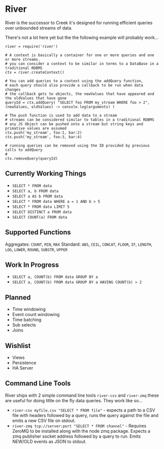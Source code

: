 River
=====

River is the successor to Creek it's designed for running efficient queries over unbounded streams of data.

There's not a lot here yet but the the following example will probably work...

    river = require('river')

    # A context is basically a container for one or more queries and one or more streams.
    # you can consider a context to be similar in terms to a DataBase in a traditional RDBMS
    ctx = river.createContext()

    # You can add queries to a context using the addQuery function,
    # each query should also provide a callback to be run when data changes
    # the callback gets to objects, the newValues that have appeared and the oldValues that have gone
    queryId = ctx.addQuery( "SELECT foo FROM my_stream WHERE foo > 2", (newValues, oldValues) -> console.log(arguments) )

    # The push function is used to add data to a stream
    # streams can be considered similar to tables in a traditional RDBMS
    # any JS Object can be pushed onto a stream but string keys and primative values are assumed
    ctx.push('my_stream', foo:1, bar:2)
    ctx.push('my_stream', foo:3, bar:4)

    # running queries can be removed using the ID provided by previous calls to addQuery
    # 
    ctx.removeQuery(queryId)


Currently Working Things
------------------------

* `SELECT * FROM data`
* `SELECT a, b FROM data`
* `SELECT a AS b FROM data`
* `SELECT * FROM data WHERE a = 1 AND b > 5`
* `SELECT * FROM data LIMIT 5`
* `SELECT DISTINCT a FROM data`
* `SELECT COUNT(a) FROM data`


Supported Functions
-------------------
Aggregates: `COUNT`, `MIN`, `MAX`
Standard: `ABS`, `CEIL`, `CONCAT`, `FLOOR`, `IF`, `LENGTH`, `LOG`, `LOWER`, `ROUND`, `SUBSTR`, `UPPER`


Work In Progress
----------------

* `SELECT a, COUNT(b) FROM data GROUP BY a`
* `SELECT a, COUNT(b) FROM data GROUP BY a HAVING COUNT(b) > 2`


Planned
-------

* Time windowing
* Event count windowing
* Time batching
* Sub selects
* Joins


Wishlist
--------

* Views
* Persistence
* HA Server


Command Line Tools
------------------

River ships with 2 simple command line tools `river-csv` and `river-zmq` these are useful for doing little on the fly data queries. They work like so...

* `river-csv myfile.csv "SELECT * FROM file"` - expects a path to a CSV file with headers followed by a query, runs the query against the file and emits a new CSV file on stdout.
* `river-zmq tcp://server:port "SELECT * FROM channel"` - Requires ZeroMQ to be installed along with the node zmq package. Expects a zmq publisher socket address followed by a  query to run. Emits NEW/OLD events as JSON to stdout.

